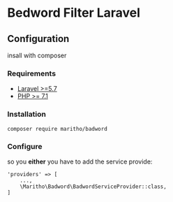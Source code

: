 # Bedword Filter Laravel

## Configuration
insall with composer


### Requirements
- [Laravel >=5.7](https://laravel.com/)
- [PHP >= 7.1](https://www.php.net/)

### Installation

`composer require maritho/badword`

### Configure

so you __either__ you have to add the service provide:

```
'providers' => [
    ...,
    \Maritho\Badword\BadwordServiceProvider::class,
]
```
